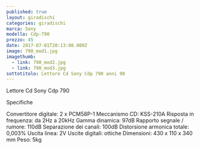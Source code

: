 ```yaml
---
published: true
layout: giradischi
categories: giradischi
marca: Sony
modello: Cdp-790
prezzo: 45
date: 2017-07-01T20:13:08.000Z
image: 790_mod1.jpg
imagethumb:
  - link: 790_mod2.jpg
  - link: 790_mod3.jpg
sottotitolo: Lettore Cd Sony Cdp 790 anni 90
---
```

Lettore Cd Sony Cdp 790

Specifiche

Convertitore digitale: 2 x PCM58P-1
Meccanismo CD: KSS-210A
Risposta in frequenza: da 2Hz a 20kHz
Gamma dinamica: 97dB
Rapporto segnale / rumore: 110dB
Separazione dei canali: 100dB
Distorsione armonica totale: 0,003%
Uscita linea: 2V
Uscite digitali: ottiche
Dimensioni: 430 x 110 x 340 mm
Peso: 5kg
